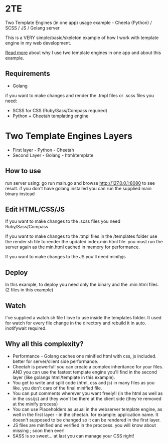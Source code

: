 2TE
===

Two Template Engines (in one app) usage example - Cheeta (Python) / SCSS / JS / Golang server

This is a VERY simple/basic/skeleton example of how I work with template
engine in my web development.

[Read more](http://itekblog.com/template-engine-need-two/) about why I use two template engines in one app and about this example.

## Requirements

* Golang

if you want to make changes and render the .tmpl files or .scss files you need:
* SCSS for CSS (Ruby/Sass/Compass required)
* Python + Cheetah templating engine

# Two Template Engines Layers

* First layer - Python - Cheetah
* Second Layer - Golang - html/template

## How to use

run server using: go run main.go and browse http://127.0.0.1:8080 to see result.
if you don't have golang installed you can run the supplied main binary instead

## Edit HTML/CSS/JS

If you want to make changes to the .scss files you need Ruby/Sass/Compass

If you want to make changes to the .tmpl files in the /templates folder 
use the render.sh file to render the updated index.min.html file.
you must run the server again as the min.html cached in memory for performance.

If you want to make changes to the JS you'll need minifyjs

## Deploy
In this example, to deploy you need only the binary and the .min.html files.
(2 files in this example)

## Watch
I've supplied a watch.sh file I love to use inside the templates folder. 
It used for watch for every file change in the directory and rebuild it in 
auto.
 inotifywait required.

## Why all this complexity?
* Performance - Golang caches one minified html with css, js included. better for server/client side performance.
* Cheetah is powerful! you can create a complex inheritance for your files. AND you can use the fastest template engine you'll find in the second layer (like golangs html/template in this example).
* You get to write and split code (html, css and js) in many files as you like. you don't care of the final minified file.
* You can put comments wherever you want freely!! (in the html as well as in the css/js) and they won't be there at the client side (they're removed at the minify process)
* You can use Placeholders as usual in the webserver template engine, as well in the first layer - in the cheetah. for example: application name. It doesn't supposed to be changed so it can be rendered in the first layer.
* JS files are minified and verified in the proccess. you will know about missing ; soon then ever!
* SASS is so sweet... at last you can manage your CSS right!